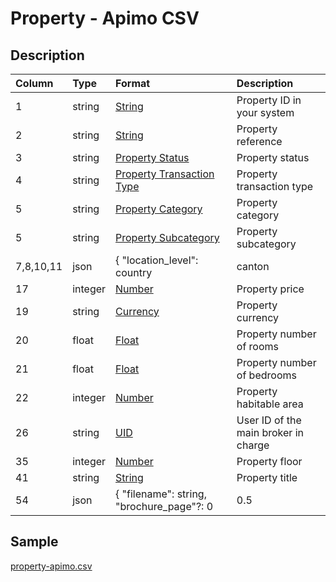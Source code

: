 # Property - Apimo CSV

## Description

| Column | Type | Format | Description |
| :--- | :--- | :--- | :--- |
| 1 | string | [String](https://en.wikipedia.org/wiki/String_(computer_science)) | Property ID in your system |
| 2 | string | [String](https://en.wikipedia.org/wiki/String_(computer_science)) | Property reference |
| 3 | string | [Property Status](../values/property_status_id.md) | Property status |
| 4 | string | [Property Transaction Type](../values/property_transaction_type_id.md) | Property transaction type |
| 5 | string | [Property Category](../values/property_category_id.md) | Property category |
| 5 | string | [Property Subcategory](../values/property_subcategory_id.md) | Property subcategory |
| 7,8,10,11 | json | { "location_level": country|canton|district|zone|city|quarter, "location_name": string, "zip": string, "line1": string, "line2": string, "line3": string, "environment_id": string, "altitude": string, "longitude": string, "latitude": string } | Property real location |
| 17 | integer | [Number](https://en.wikipedia.org/wiki/Integer) | Property price |
| 19 | string | [Currency](../values/currency_id.md) | Property currency |
| 20 | float | [Float](https://en.wikipedia.org/wiki/Decimal) | Property number of rooms |
| 21 | float | [Float](https://en.wikipedia.org/wiki/Decimal) | Property number of bedrooms |
| 22 | integer | [Number](https://en.wikipedia.org/wiki/Integer) | Property habitable area |
| 26 | string | [UID](https://en.wikipedia.org/wiki/Unique_identifier) | User ID of the main broker in charge |
| 35 | integer | [Number](https://en.wikipedia.org/wiki/Integer) | Property floor |
| 41 | string | [String](https://en.wikipedia.org/wiki/String_(computer_science)) | Property title |
| 54 | json | { "filename": string, "brochure_page"?: 0|0.5|1, "is_website"?: boolean, "is_portal"?: boolean, "is_plan"?: boolean } | Semicolon separated list of photos |

## Sample

[property-apimo.csv](../samples/property-apimo.csv)
```

```
